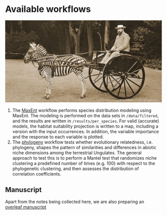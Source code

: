 Available workflows
===================

![](Dy4DWFnWkAAx-Qg.jpeg)

1. The [MaxEnt](1_maxent.rmd) workflow performs species distribution modeling
   using MaxEnt. The modeling is performed on the data sets in `/data/filtered`,
   and the results are written in `/results/per_species`. For valid (accurate)
   models, the habitat suitability projection is written to a map, including
   a version with the input occurrences. In addition, the variable importance 
   and the response to each variable is plotted.
2. The [phylogeny](2_phylogeny.rmd) workflow tests whether evolutionary 
   relatedness, i.e. phylogeny, shapes the pattern of similarities and 
   differences in abiotic niche dimensions among the terrestrial Ungulates. The 
   general approach to test this is to perform a Mantel test that randomizes
   niche clustering a predefined number of times (e.g. 100) with respect to the
   phylogenetic clustering, and then assesses the distribution of correlation
   coefficients.

Manuscript
----------

Apart from the notes being collected here, we are also preparing an [overleaf manuscript](https://www.overleaf.com/project/5c7cfef8ac6a080f4fd4476a)
